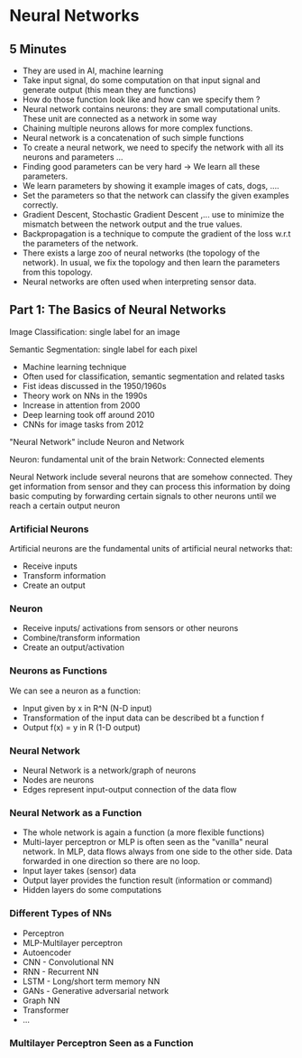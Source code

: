 # Neural Networks

## 5 Minutes
- They are used in AI, machine learning
- Take input signal, do some computation on that input signal and generate output (this mean they are functions)
- How do those function look like and how can we specify them ? 
- Neural network contains neurons: they are small computational units. These unit are connected as a network in some way
- Chaining multiple neurons allows for more complex functions.
- Neural network is a concatenation of such simple functions 
- To create a neural network, we need to specify the network with all its neurons and parameters ... 
- Finding good parameters can be very hard -> We learn all these parameters.
- We learn parameters by showing it example images of cats, dogs, ....
- Set the parameters so that the network can classify the given examples correctly.
- Gradient Descent, Stochastic Gradient Descent ,... use to minimize the mismatch between the network output and the true
values. 
- Backpropagation is a technique to compute the gradient of the loss w.r.t the parameters of the network. 
- There exists a large zoo of neural networks (the topology of the network). In usual, we fix the topology and then learn
the parameters from this topology.
- Neural networks are often used when interpreting sensor data.

## Part 1: The Basics of Neural Networks 

Image Classification: single label for an image

Semantic Segmentation: single label for each pixel

* Machine learning technique 
* Often used for classification, semantic segmentation and related tasks 
* Fist ideas discussed in the 1950/1960s
* Theory work on NNs in the 1990s
* Increase in attention from 2000
* Deep learning took off around 2010 
* CNNs for image tasks from 2012

"Neural Network" include Neuron and Network

Neuron: fundamental unit of the brain
Network: Connected elements 

Neural Network include several neurons that are somehow connected. They get information from sensor and they can process 
this information by doing basic computing by forwarding certain signals to other neurons until we reach a certain output 
neuron

### Artificial Neurons
Artificial neurons are the fundamental units of artificial neural networks that: 
* Receive inputs 
* Transform information 
* Create an output 

### Neuron
* Receive inputs/ activations from sensors or other neurons
* Combine/transform information 
* Create an output/activation 

### Neurons as Functions
We can see a neuron as a function:
* Input given by x in R^N (N-D input)
* Transformation of the input data can be described bt a function f
* Output f(x) = y in R (1-D output)

### Neural Network
* Neural Network is a network/graph of neurons
* Nodes are neurons
* Edges represent input-output connection of the data flow

### Neural Network as a Function
* The whole network is again a function (a more flexible functions)
* Multi-layer perceptron or MLP is often seen as the "vanilla" neural network. In MLP, data flows always from one side 
to the other side. Data forwarded in one direction so there are no loop. 
* Input layer takes (sensor) data 
* Output layer provides the function result (information or command)
* Hidden layers do some computations

### Different Types of NNs 
* Perceptron 
* MLP-Multilayer perceptron
* Autoencoder
* CNN - Convolutional NN
* RNN - Recurrent NN 
* LSTM - Long/short term memory NN 
* GANs - Generative adversarial network 
* Graph NN
* Transformer
* ... 

### Multilayer Perceptron Seen as a Function








